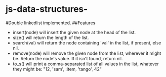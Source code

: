 js-data-structures-
===================
#Double linkedlist implemented.
##Features
- insert(node) will insert the given node at the head of the list.
- size() will return the length of the list.
- search(val) will return the node containing 'val' in the list, if present, else nil.
- remove(node) will remove the given node from the list, wherever it might be. Return the node's value. If it isn't found, return nil.
- to_s() will print a comma-separated list of all values in the list, whatever they might be: "12, 'sam', :item, 'tango', 42" 
